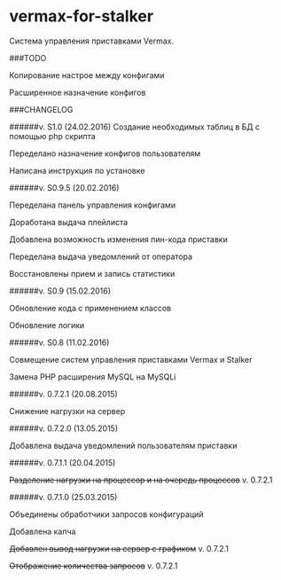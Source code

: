 # vermax-for-stalker

Система управления приставками Vermax.

###TODO

Копирование настрое между конфигами

Расширенное назначение конфигов

###CHANGELOG

######v. S1.0 (24.02.2016)
Создание необходимых таблиц в БД с помощью php скрипта

Переделано назначение конфигов пользователям

Написана инструкция по установке

######v. S0.9.5 (20.02.2016)

Переделана панель управления конфигами

Доработана выдача плейлиста

Добавлена возможность изменения пин-кода приставки

Переделана выдача уведомлений от оператора

Восстановлены прием и запись статистики

######v. S0.9 (15.02.2016)

Обновление кода с применением классов

Обновление логики

######v. S0.8 (11.02.2016)

Совмещение систем управления приставками Vermax и Stalker

Замена PHP расширения MySQL на MySQLi

######v. 0.7.2.1 (20.08.2015)

Снижение нагрузки на сервер

######v. 0.7.2.0 (13.05.2015)

Добавлена выдача уведомлений пользователям приставки

######v. 0.7.1.1 (20.04.2015)

~~Разделение нагрузки на процессор и на очередь процессов~~ v. 0.7.2.1

######v. 0.7.1.0 (25.03.2015)

Объединены обработчики запросов конфигураций

Добавлена капча

~~Добавлен вывод нагрузки на сервер с графиком~~ v. 0.7.2.1

~~Отображение количества запросов~~ v. 0.7.2.1
